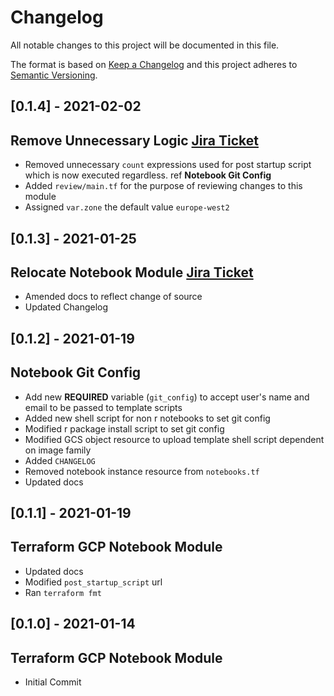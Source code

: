 # Changelog
All notable changes to this project will be documented in this file.

The format is based on [Keep a Changelog](http://keepachangelog.com/en/1.0.0/)
and this project adheres to [Semantic Versioning](http://semver.org/spec/v2.0.0.html).

## [0.1.4] - 2021-02-02
## Remove Unnecessary Logic [Jira Ticket](https://collaborate2.ons.gov.uk/jira/browse/CATDDSC-52)
- Removed unnecessary `count` expressions used for post startup script which is now executed regardless. ref **Notebook Git Config**
- Added `review/main.tf` for the purpose of reviewing changes to this module
- Assigned `var.zone` the default value `europe-west2`

## [0.1.3] - 2021-01-25
## Relocate Notebook Module [Jira Ticket](https://collaborate2.ons.gov.uk/jira/browse/CATDDSC-52)
- Amended docs to reflect change of source
- Updated Changelog

## [0.1.2] - 2021-01-19
## Notebook Git Config
- Add new __REQUIRED__ variable (`git_config`) to accept user's name and email to be passed to template scripts
- Added new shell script for non r notebooks to set git config
- Modified r package install script to set git config
- Modified GCS object resource to upload template shell script dependent on image family
- Added `CHANGELOG`
- Removed notebook instance resource from `notebooks.tf`
- Updated docs

## [0.1.1] - 2021-01-19
## Terraform GCP Notebook Module
- Updated docs
- Modified `post_startup_script` url
- Ran `terraform fmt`

## [0.1.0] - 2021-01-14
## Terraform GCP Notebook Module
- Initial Commit
